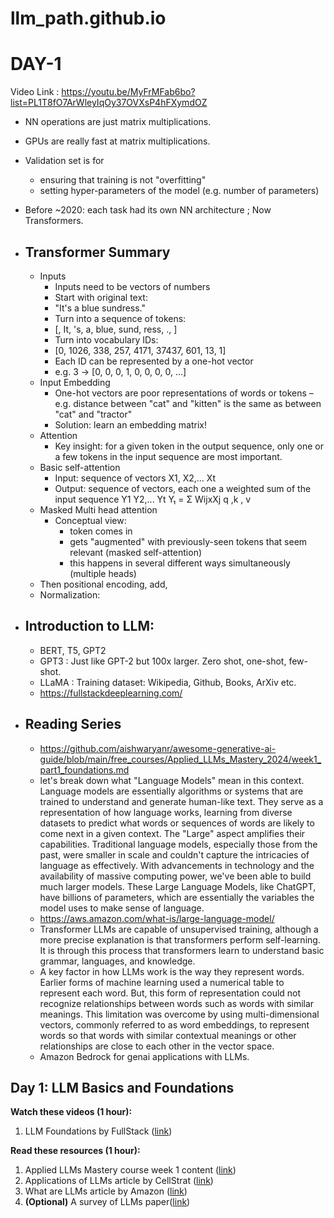 # llm_path.github.io


# DAY-1
Video Link : https://youtu.be/MyFrMFab6bo?list=PL1T8fO7ArWleyIqOy37OVXsP4hFXymdOZ 
- NN operations are just matrix multiplications.
- GPUs are really fast at matrix multiplications.
- Validation set is for
  -   ensuring that training is not "overfitting"
  -   setting hyper-parameters of the
model (e.g. number of parameters)
- Before ~2020: each task had its own NN architecture ; Now Transformers.
- ## Transformer Summary
  - Inputs
     - Inputs need to be vectors of numbers
     - Start with original text:
     - "It's a blue sundress."
     - Turn into a sequence of tokens:
     - [<SOS>, It, 's, a, blue, sund, ress, ., <EOS>]
     - Turn into vocabulary IDs:
     - [0, 1026, 338, 257, 4171, 37437, 601, 13, 1]
     - Each ID can be represented by a one-hot vector
     - e.g. 3 -> [0, 0, 0, 1, 0, 0, 0, 0, ...]
   - Input Embedding
     - One-hot vectors are poor representations of words or tokens 
     – e.g. distance between "cat" and "kitten" is the same as between "cat" and "tractor"
     - Solution: learn an embedding matrix!
   - Attention
     - Key insight: for a given token in the output sequence, only one or a few tokens in the input sequence are most important.
  - Basic self-attention
    - Input: sequence of vectors X1, X2,... Xt
    - Output: sequence of vectors, each one a weighted sum of the input sequence Y1 Y2,... Yt Y₁ = Σ WijxXj q ,k , v 
  - Masked Multi head attention
    - Conceptual view:
      - token comes in
      - gets "augmented" with previously-seen tokens that seem relevant (masked self-attention)
      - this happens in several different ways simultaneously (multiple heads)
   - Then positional encoding, add,
   - Normalization:
 
 - ## Introduction to LLM: 
     -  BERT, T5, GPT2
     -  GPT3 : Just like GPT-2 but 100x larger. Zero shot, one-shot, few-shot.
     -  LLaMA : Training dataset: Wikipedia, Github, Books, ArXiv etc.
     -  https://fullstackdeeplearning.com/
- ## Reading Series
     -  https://github.com/aishwaryanr/awesome-generative-ai-guide/blob/main/free_courses/Applied_LLMs_Mastery_2024/week1_part1_foundations.md
     -  let's break down what "Language Models" mean in this context. Language models are essentially algorithms or systems that are trained to understand and generate human-like text. They serve as a representation of how language works, learning from diverse datasets to predict what words or sequences of words are likely to come next in a given context. The "Large" aspect amplifies their capabilities. Traditional language models, especially those from the past, were smaller in scale and couldn't capture the intricacies of language as effectively. With advancements in technology and the availability of massive computing power, we've been able to build much larger models. These Large Language Models, like ChatGPT, have billions of parameters, which are essentially the variables the model uses to make sense of language.
     -  https://aws.amazon.com/what-is/large-language-model/
     -  Transformer LLMs are capable of unsupervised training, although a more precise explanation is that transformers perform self-learning. It is through this process that transformers learn to understand basic grammar, languages, and knowledge.
     -  A key factor in how LLMs work is the way they represent words. Earlier forms of machine learning used a numerical table to represent each word. But, this form of representation could not recognize relationships between words such as words with similar meanings. This limitation was overcome by using multi-dimensional vectors, commonly referred to as word embeddings, to represent words so that words with similar contextual meanings or other relationships are close to each other in the vector space.
     -  Amazon Bedrock for genai applications with LLMs.
       

## Day 1: LLM Basics and Foundations

**Watch these videos (1 hour):**

1. LLM Foundations by FullStack ([link](https://fullstackdeeplearning.com/llm-bootcamp/spring-2023/llm-foundations/))

**Read these resources (1 hour):**

1. Applied LLMs Mastery course week 1 content ([link](https://github.com/aishwaryanr/awesome-generative-ai-guide/blob/main/free_courses/Applied_LLMs_Mastery_2024/week1_part1_foundations.md))
2. Applications of LLMs article by CellStrat ([link](https://cellstrat.medium.com/real-world-use-cases-for-large-language-models-llms-d71c3a577bf2))
3. What are LLMs article by Amazon ([link](https://aws.amazon.com/what-is/large-language-model/))
4. **(Optional)** A survey of LLMs paper([link](https://arxiv.org/abs/2303.18223)) 
